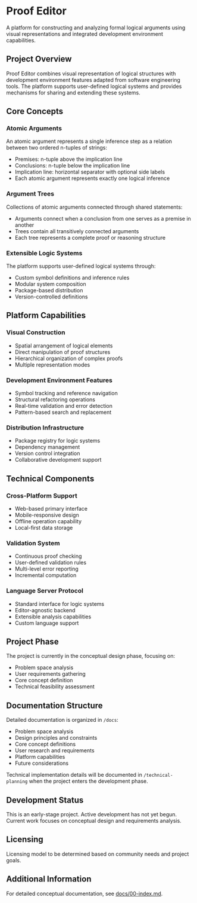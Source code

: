 # Proof Editor

A platform for constructing and analyzing formal logical arguments using visual representations and integrated development environment capabilities.

## Project Overview

Proof Editor combines visual representation of logical structures with development environment features adapted from software engineering tools. The platform supports user-defined logical systems and provides mechanisms for sharing and extending these systems.

## Core Concepts

### Atomic Arguments
An atomic argument represents a single inference step as a relation between two ordered n-tuples of strings:
- Premises: n-tuple above the implication line
- Conclusions: n-tuple below the implication line
- Implication line: horizontal separator with optional side labels
- Each atomic argument represents exactly one logical inference

### Argument Trees
Collections of atomic arguments connected through shared statements:
- Arguments connect when a conclusion from one serves as a premise in another
- Trees contain all transitively connected arguments
- Each tree represents a complete proof or reasoning structure

### Extensible Logic Systems
The platform supports user-defined logical systems through:
- Custom symbol definitions and inference rules
- Modular system composition
- Package-based distribution
- Version-controlled definitions

## Platform Capabilities

### Visual Construction
- Spatial arrangement of logical elements
- Direct manipulation of proof structures
- Hierarchical organization of complex proofs
- Multiple representation modes

### Development Environment Features
- Symbol tracking and reference navigation
- Structural refactoring operations
- Real-time validation and error detection
- Pattern-based search and replacement

### Distribution Infrastructure
- Package registry for logic systems
- Dependency management
- Version control integration
- Collaborative development support

## Technical Components

### Cross-Platform Support
- Web-based primary interface
- Mobile-responsive design
- Offline operation capability
- Local-first data storage

### Validation System
- Continuous proof checking
- User-defined validation rules
- Multi-level error reporting
- Incremental computation

### Language Server Protocol
- Standard interface for logic systems
- Editor-agnostic backend
- Extensible analysis capabilities
- Custom language support

## Project Phase

The project is currently in the conceptual design phase, focusing on:
- Problem space analysis
- User requirements gathering
- Core concept definition
- Technical feasibility assessment

## Documentation Structure

Detailed documentation is organized in `/docs`:
- Problem space analysis
- Design principles and constraints
- Core concept definitions
- User research and requirements
- Platform capabilities
- Future considerations

Technical implementation details will be documented in `/technical-planning` when the project enters the development phase.

## Development Status

This is an early-stage project. Active development has not yet begun. Current work focuses on conceptual design and requirements analysis.

## Licensing

Licensing model to be determined based on community needs and project goals.

## Additional Information

For detailed conceptual documentation, see [docs/00-index.md](docs/00-index.md).